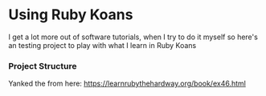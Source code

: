# Using Ruby Koans

I get a lot more out of software tutorials, when I try to do it myself
 so here's an testing project to play with what I learn in Ruby Koans


### Project Structure
Yanked the from here: https://learnrubythehardway.org/book/ex46.html
